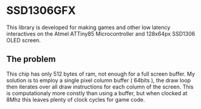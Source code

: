 # SSD1306GFX
This library is developed for making games and other low latency interactives on the Atmel ATTiny85 Microcontroller and 128x64px SSD1306 OLED screen. 


## The problem
This chip has only 512 bytes of ram, not enough for a full screen buffer. My solution is to employ a single pixel column buffer ( 64bits ), the draw loop then iterates over all draw instructions for each column of the screen. This is computationaly more constly than using a buffer, but when clocked at 8Mhz this leaves plenty of clock cycles for game code.
